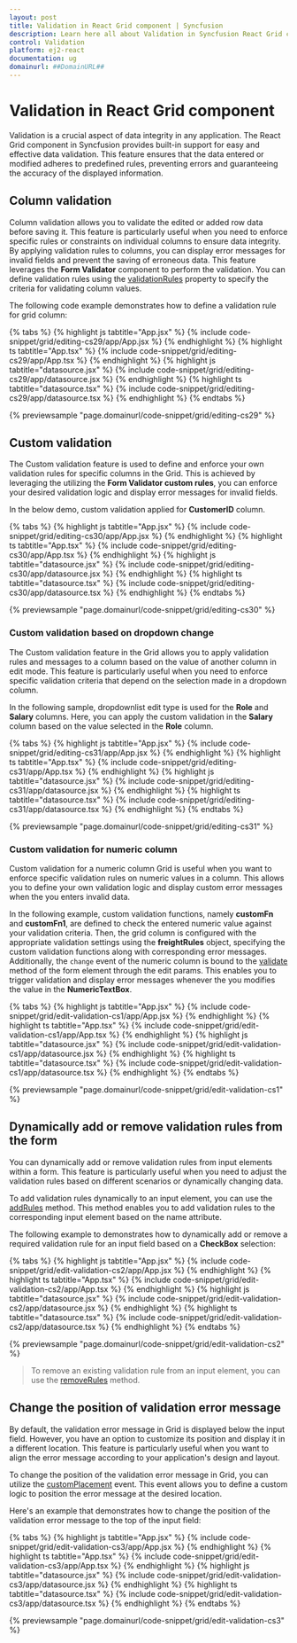 ```yaml
---
layout: post
title: Validation in React Grid component | Syncfusion
description: Learn here all about Validation in Syncfusion React Grid component of Syncfusion Essential JS 2 and more.
control: Validation 
platform: ej2-react
documentation: ug
domainurl: ##DomainURL##
---
```


# Validation in React Grid component

Validation is a crucial aspect of data integrity in any application. The React Grid component in Syncfusion provides built-in support for easy and effective data validation. This feature ensures that the data entered or modified adheres to predefined rules, preventing errors and guaranteeing the accuracy of the displayed information.

## Column validation

Column validation allows you to validate the edited or added row data before saving it. This feature is particularly useful when you need to enforce specific rules or constraints on individual columns to ensure data integrity. By applying validation rules to columns, you can display error messages for invalid fields and prevent the saving of erroneous data. This feature leverages the **Form Validator** component to perform the validation. You can define validation rules using the [validationRules](https://ej2.syncfusion.com/react/documentation/api/grid/column/#validationrules) property to specify the criteria for validating column values.

The following code example demonstrates how to define a validation rule for grid column:

{% tabs %}
{% highlight js tabtitle="App.jsx" %}
{% include code-snippet/grid/editing-cs29/app/App.jsx %}
{% endhighlight %}
{% highlight ts tabtitle="App.tsx" %}
{% include code-snippet/grid/editing-cs29/app/App.tsx %}
{% endhighlight %}
{% highlight js tabtitle="datasource.jsx" %}
{% include code-snippet/grid/editing-cs29/app/datasource.jsx %}
{% endhighlight %}
{% highlight ts tabtitle="datasource.tsx" %}
{% include code-snippet/grid/editing-cs29/app/datasource.tsx %}
{% endhighlight %}
{% endtabs %}

 {% previewsample "page.domainurl/code-snippet/grid/editing-cs29" %}

## Custom validation

The Custom validation feature is used to define and enforce your own validation rules for specific columns in the Grid. This is achieved by leveraging the utilizing the **Form Validator custom rules**, you can enforce your desired validation logic and display error messages for invalid fields.

In the below demo, custom validation applied for **CustomerID** column.

{% tabs %}
{% highlight js tabtitle="App.jsx" %}
{% include code-snippet/grid/editing-cs30/app/App.jsx %}
{% endhighlight %}
{% highlight ts tabtitle="App.tsx" %}
{% include code-snippet/grid/editing-cs30/app/App.tsx %}
{% endhighlight %}
{% highlight js tabtitle="datasource.jsx" %}
{% include code-snippet/grid/editing-cs30/app/datasource.jsx %}
{% endhighlight %}
{% highlight ts tabtitle="datasource.tsx" %}
{% include code-snippet/grid/editing-cs30/app/datasource.tsx %}
{% endhighlight %}
{% endtabs %}

 {% previewsample "page.domainurl/code-snippet/grid/editing-cs30" %}

### Custom validation based on dropdown change

The Custom validation feature in the Grid allows you to apply validation rules and messages to a column based on the value of another column in edit mode. This feature is particularly useful when you need to enforce specific validation criteria that depend on the selection made in a dropdown column.

In the following sample, dropdownlist edit type is used for the **Role** and **Salary** columns. Here, you can apply the custom validation in the **Salary** column based on the value selected in the **Role** column.

{% tabs %}
{% highlight js tabtitle="App.jsx" %}
{% include code-snippet/grid/editing-cs31/app/App.jsx %}
{% endhighlight %}
{% highlight ts tabtitle="App.tsx" %}
{% include code-snippet/grid/editing-cs31/app/App.tsx %}
{% endhighlight %}
{% highlight js tabtitle="datasource.jsx" %}
{% include code-snippet/grid/editing-cs31/app/datasource.jsx %}
{% endhighlight %}
{% highlight ts tabtitle="datasource.tsx" %}
{% include code-snippet/grid/editing-cs31/app/datasource.tsx %}
{% endhighlight %}
{% endtabs %}

 {% previewsample "page.domainurl/code-snippet/grid/editing-cs31" %}

### Custom validation for numeric column

Custom validation for a numeric column Grid is useful when you want to enforce specific validation rules on numeric values in a column. This allows you to define your own validation logic and display custom error messages when the you enters invalid data.

In the following example, custom validation functions, namely **customFn** and **customFn1**, are defined to check the entered numeric value against your validation criteria. Then, the grid column is configured with the appropriate validation settings using the **freightRules** object, specifying the custom validation functions along with corresponding error messages. Additionally, the `change` event of the numeric column is bound to the [validate](https://ej2.syncfusion.com/react/documentation/api/form-validator/#validate) method of the form element through the edit params. This enables you to trigger validation and display error messages whenever the you modifies the value in the **NumericTextBox**.

{% tabs %}
{% highlight js tabtitle="App.jsx" %}
{% include code-snippet/grid/edit-validation-cs1/app/App.jsx %}
{% endhighlight %}
{% highlight ts tabtitle="App.tsx" %}
{% include code-snippet/grid/edit-validation-cs1/app/App.tsx %}
{% endhighlight %}
{% highlight js tabtitle="datasource.jsx" %}
{% include code-snippet/grid/edit-validation-cs1/app/datasource.jsx %}
{% endhighlight %}
{% highlight ts tabtitle="datasource.tsx" %}
{% include code-snippet/grid/edit-validation-cs1/app/datasource.tsx %}
{% endhighlight %}
{% endtabs %}

 {% previewsample "page.domainurl/code-snippet/grid/edit-validation-cs1" %}

## Dynamically add or remove validation rules from the form

You can dynamically add or remove validation rules from input elements within a form. This feature is particularly useful when you need to adjust the validation rules based on different scenarios or dynamically changing data.

To add validation rules dynamically to an input element, you can use the [addRules](https://ej2.syncfusion.com/react/documentation/api/form-validator/#addrules) method. This method enables you to add validation rules to the corresponding input element based on the name attribute.

The following example to demonstrates how to dynamically add or remove a required validation rule for an input field based on a **CheckBox** selection:

{% tabs %}
{% highlight js tabtitle="App.jsx" %}
{% include code-snippet/grid/edit-validation-cs2/app/App.jsx %}
{% endhighlight %}
{% highlight ts tabtitle="App.tsx" %}
{% include code-snippet/grid/edit-validation-cs2/app/App.tsx %}
{% endhighlight %}
{% highlight js tabtitle="datasource.jsx" %}
{% include code-snippet/grid/edit-validation-cs2/app/datasource.jsx %}
{% endhighlight %}
{% highlight ts tabtitle="datasource.tsx" %}
{% include code-snippet/grid/edit-validation-cs2/app/datasource.tsx %}
{% endhighlight %}
{% endtabs %}

 {% previewsample "page.domainurl/code-snippet/grid/edit-validation-cs2" %}

> To remove an existing validation rule from an input element, you can use the [removeRules](https://ej2.syncfusion.com/react/documentation/api/form-validator/#removerules) method. 

## Change the position of validation error message

By default, the validation error message in Grid is displayed below the input field. However, you have an option to customize its position and display it in a different location. This feature is particularly useful when you want to align the error message according to your application's design and layout.

To change the position of the validation error message in Grid, you can utilize the [customPlacement](https://ej2.syncfusion.com/documentation/api/form-validator/#customplacement) event. This event allows you to define a custom logic to position the error message at the desired location.

Here's an example that demonstrates how to change the position of the validation error message to the top of the input field:

{% tabs %}
{% highlight js tabtitle="App.jsx" %}
{% include code-snippet/grid/edit-validation-cs3/app/App.jsx %}
{% endhighlight %}
{% highlight ts tabtitle="App.tsx" %}
{% include code-snippet/grid/edit-validation-cs3/app/App.tsx %}
{% endhighlight %}
{% highlight js tabtitle="datasource.jsx" %}
{% include code-snippet/grid/edit-validation-cs3/app/datasource.jsx %}
{% endhighlight %}
{% highlight ts tabtitle="datasource.tsx" %}
{% include code-snippet/grid/edit-validation-cs3/app/datasource.tsx %}
{% endhighlight %}
{% endtabs %}

 {% previewsample "page.domainurl/code-snippet/grid/edit-validation-cs3" %}